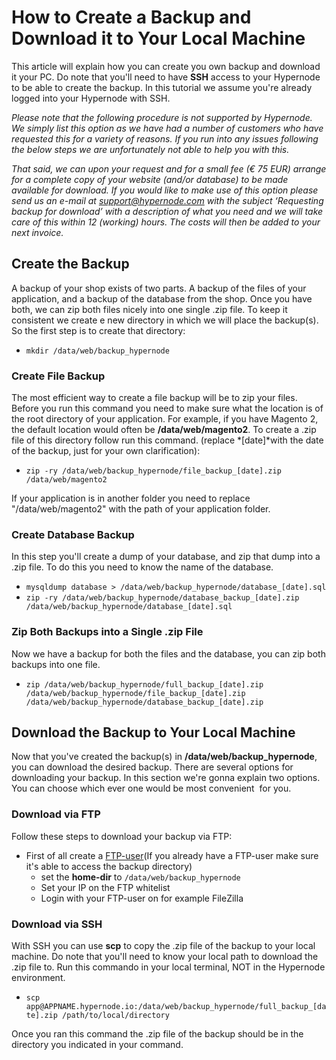 <!-- source: https://support.hypernode.com/en/support/solutions/articles/48001208755-how-to-create-a-backup-and-download-it-to-your-local-machine/ -->

# How to Create a Backup and Download it to Your Local Machine

This article will explain how you can create you own backup and download it your PC. Do note that you'll need to have **SSH** access to your Hypernode to be able to create the backup. In this tutorial we assume you're already logged into your Hypernode with SSH.

*Please note that the following procedure is not supported by Hypernode. We simply list this option as we have had a number of customers who have requested this for a variety of reasons. If you run into any issues following the below steps we are unfortunately not able to help you with this.*

*That said, we can upon your request and for a small fee (€ 75 EUR) arrange for a complete copy of your website (and/or database) to be made available for download. If you would like to make use of this option please send us an e-mail at [support@hypernode.com](http://support@hypernode.com) with the subject ‘Requesting backup for download’ with a description of what you need and we will take care of this within 12 (working) hours. The costs will then be added to your next invoice.*

## Create the Backup

A backup of your shop exists of two parts. A backup of the files of your application, and a backup of the database from the shop. Once you have both, we can zip both files nicely into one single .zip file. To keep it consistent we create e new directory in which we will place the backup(s). So the first step is to create that directory:

- `mkdir /data/web/backup_hypernode`

### Create File Backup

The most efficient way to create a file backup will be to zip your files. Before you run this command you need to make sure what the location is of the root directory of your application. For example, if you have Magento 2, the default location would often be **/data/web/magento2**. To create a .zip file of this directory follow run this command. (replace \*\[date\]\*with the date of the backup, just for your own clarification):

- `zip -ry /data/web/backup_hypernode/file_backup_[date].zip /data/web/magento2`

If your application is in another folder you need to replace "/data/web/magento2" with the path of your application folder.

### Create Database Backup

In this step you'll create a dump of your database, and zip that dump into a .zip file. To do this you need to know the name of the database.

- `mysqldump database > /data/web/backup_hypernode/database_[date].sql`
- `zip -ry /data/web/backup_hypernode/database_backup_[date].zip /data/web/backup_hypernode/database_[date].sql`

### Zip Both Backups into a Single .zip File

Now we have a backup for both the files and the database, you can zip both backups into one file.

- `zip /data/web/backup_hypernode/full_backup_[date].zip /data/web/backup_hypernode/file_backup_[date].zip /data/web/backup_hypernode/database_backup_[date].zip`

## Download the Backup to Your Local Machine

Now that you've created the backup(s) in **/data/web/backup_hypernode**, you can download the desired backup. There are several options for downloading your backup. In this section we're gonna explain two options. You can choose which ever one would be most convenient  for you.

### Download via FTP

Follow these steps to download your backup via FTP:

- First of all create a [FTP-user](https://support.hypernode.com/en/hypernode/ftp/how-to-configure-ftp-sftp-on-hypernode)(If you already have a FTP-user make sure it's able to access the backup directory)
  - set the **home-dir** to `/data/web/backup_hypernode`
  - Set your IP on the FTP whitelist
  - Login with your FTP-user on for example FileZilla

### Download via SSH

With SSH you can use **scp** to copy the .zip file of the backup to your local machine. Do note that you'll need to know your local path to download the .zip file to. Run this commando in your local terminal, NOT in the Hypernode environment.

- `scp app@APPNAME.hypernode.io:/data/web/backup_hypernode/full_backup_[date].zip /path/to/local/directory`

Once you ran this command the .zip file of the backup should be in the directory you indicated in your command.
